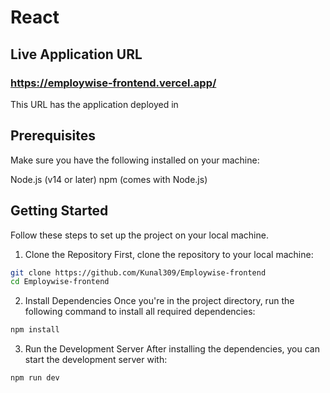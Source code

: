# React 

## Live Application URL

### https://employwise-frontend.vercel.app/
This URL has the application deployed in

## Prerequisites
Make sure you have the following installed on your machine:

Node.js (v14 or later)
npm (comes with Node.js)

## Getting Started
Follow these steps to set up the project on your local machine.

1. Clone the Repository
First, clone the repository to your local machine:

```bash
git clone https://github.com/Kunal309/Employwise-frontend
cd Employwise-frontend
```
2. Install Dependencies
Once you're in the project directory, run the following command to install all required dependencies:

```bash
npm install
```

3. Run the Development Server
After installing the dependencies, you can start the development server with:

```bash
npm run dev
```

